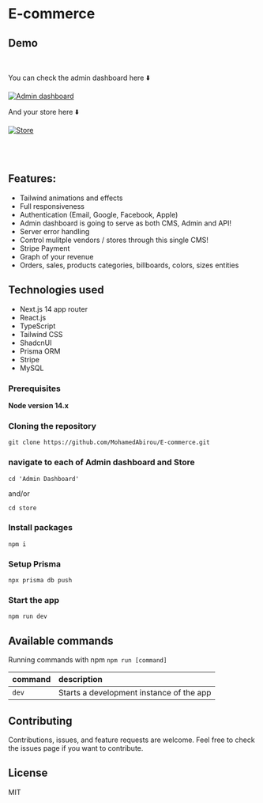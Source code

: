 # E-commerce

## Demo
<br />

You can check the admin dashboard here ⬇️

[![Admin dashboard](https://github.com/MohamedAbirou/E-commerce/assets/109366637/255377c1-b7ee-4534-9c7c-f80c87cdef3d)](https://e-commerce-dashboard-rose.vercel.app/)

And your store here ⬇️

[![Store](https://github.com/MohamedAbirou/E-commerce/assets/109366637/f43d3ad0-950c-4655-8a6b-cf586fa428b5)](https://e-commerce-store-two-vert.vercel.app/)


<br />
<br />


## Features:

- Tailwind animations and effects
- Full responsiveness
- Authentication (Email, Google, Facebook, Apple)
- Admin dashboard is going to serve as both CMS, Admin and API!
- Server error handling
- Control mulitple vendors / stores through this single CMS!
- Stripe Payment
- Graph of your revenue
- Orders, sales, products categories, billboards, colors, sizes entities

## Technologies used

- Next.js 14 app router
- React.js
- TypeScript
- Tailwind CSS
- ShadcnUI
- Prisma ORM
- Stripe
- MySQL


### Prerequisites

**Node version 14.x**

### Cloning the repository

```shell
git clone https://github.com/MohamedAbirou/E-commerce.git
```

### navigate to each of Admin dashboard and Store

```shell
cd 'Admin Dashboard'
```
and/or
```shell
cd store
```

### Install packages

```shell
npm i
```

### Setup Prisma

```shell
npx prisma db push

```

### Start the app

```shell
npm run dev
```

## Available commands

Running commands with npm `npm run [command]`

| command         | description                              |
| :-------------- | :--------------------------------------- |
| `dev`           | Starts a development instance of the app |

## Contributing

Contributions, issues, and feature requests are welcome. Feel free to check the issues page if you want to contribute.

## License

MIT
